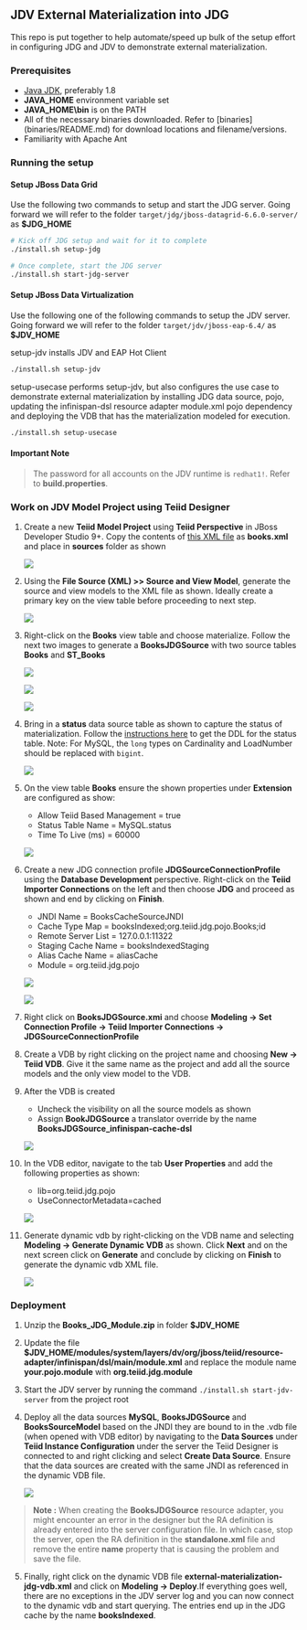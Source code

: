 ## JDV External Materialization into JDG  

This repo is put together to help automate/speed up bulk of the setup effort in configuring JDG and JDV to demonstrate external materialization.

### Prerequisites

* [Java JDK](http://www.oracle.com/technetwork/java/javase/downloads/jdk8-downloads-2133151.html), preferably 1.8 
* **JAVA_HOME** environment variable set
* **JAVA_HOME\bin** is on the PATH
* All of the necessary binaries downloaded. Refer to [binaries] (binaries/README.md) for download locations and filename/versions.
* Familiarity with Apache Ant

### Running the setup

#### Setup JBoss Data Grid

Use the following two commands to setup and start the JDG server. Going forward we will refer to the folder `target/jdg/jboss-datagrid-6.6.0-server/` as **$JDG_HOME**

```sh
# Kick off JDG setup and wait for it to complete
./install.sh setup-jdg

# Once complete, start the JDG server
./install.sh start-jdg-server
```
#### Setup JBoss Data Virtualization

Use the following one of the following commands to setup the JDV server. Going forward we will refer to the folder `target/jdv/jboss-eap-6.4/` as **$JDV_HOME**

setup-jdv installs JDV and EAP Hot Client
```sh
./install.sh setup-jdv 
```

setup-usecase performs setup-jdv, but also configures the use case to demonstrate external materialization by installing JDG data source, pojo, updating the infinispan-dsl resource adapter module.xml pojo dependency and deploying the VDB that has the materialization modeled for execution.
```sh
./install.sh setup-usecase 
```

#### Important Note
> The password for all accounts on the JDV runtime is `redhat1!`. Refer to **build.properties**.

### Work on JDV Model Project using Teiid Designer

1. Create a new **Teiid Model Project** using **Teiid Perspective** in JBoss Developer Studio 9+. Copy the contents of [this XML file](https://msdn.microsoft.com/en-us/library/ms762271(v=vs.85).aspx) as **books.xml** and place in **sources** folder as shown 

   [![](.images/1-sample-project.png)](.images/1-sample-project.png)

2. Using the **File Source (XML) >> Source and View Model**, generate the source and view models to the XML file as shown. Ideally create a primary key on the view table before proceeding to next step. 

   [![](.images/2-books-view-model.png)](.images/2-books-view-model.png)
3. Right-click on the **Books** view table and choose materialize. Follow the next two images to generate a **BooksJDGSource** with two source tables **Books** and **ST_Books** 

   [![](.images/3-materialized-jdg-module.png)](.images/3-materialized-jdg-module.png) 

   [![](.images/4-pojo-module.png)](.images/4-pojo-module.png) 

   [![](.images/5-books-jdg-source.png)](.images/5-books-jdg-source.png)

4. Bring in a **status** data source table as shown to capture the status of materialization. Follow the [instructions here](https://docs.jboss.org/author/display/TEIID/External+Materialization) to get the DDL for the status table. Note: For MySQL, the `long` types on Cardinality and LoadNumber should be replaced with `bigint`.

   [![](.images/6-MySQL.png)](.images/6-MySQL.png)

5. On the view table **Books** ensure the shown properties under **Extension** are configured as show: 
   * Allow Teiid Based Management = true
   * Status Table Name = MySQL.status
   * Time To Live (ms) = 60000
   
   [![](.images/7-extension-properties.png)](.images/7-extension-properties.png)

6. Create a new JDG connection profile **JDGSourceConnectionProfile** using the **Database Development** perspective. Right-click on the **Teiid Importer Connections** on the left and then choose **JDG** and proceed as shown and end by clicking on **Finish**.
   * JNDI Name = BooksCacheSourceJNDI
   * Cache Type Map = booksIndexed;org.teiid.jdg.pojo.Books;id
   * Remote Server List = 127.0.0.1:11322
   * Staging Cache Name = booksIndexedStaging
   * Alias Cache Name = aliasCache
   * Module = org.teiid.jdg.pojo

   [![](.images/8-jdg-connection-profile.png)](.images/8-jdg-connection-profile.png)

   [![](.images/9-jdg-cp-properties.png)](.images/9-jdg-cp-properties.png)

7. Right click on **BooksJDGSource.xmi** and choose **Modeling → Set Connection Profile → Teiid Importer Connections → JDGSourceConnectionProfile**  
8. Create a VDB by right clicking on the project name and choosing **New → Teiid VDB**. Give it the same name as the project and add all the source models and the only view model to the VDB.
9. After the VDB is created 
   * Uncheck the visibility on all the source models as shown
   * Assign **BookJDGSource** a translator override by the name **BooksJDGSource_infinispan-cache-dsl**

   [![](.images/10-vdb-jdg-source-translator.png)](.images/10-vdb-jdg-source-translator.png)

10. In the VDB editor, navigate to the tab **User Properties** and add the following properties as shown:
    * lib=org.teiid.jdg.pojo
    * UseConnectorMetadata=cached

    [![](.images/11-user-properties.png)](.images/11-user-properties.png) 

11. Generate dynamic vdb by right-clicking on the VDB name and selecting **Modeling → Generate Dynamic VDB** as shown. Click **Next** and on the next screen click on **Generate** and conclude by clicking on **Finish** to generate the dynamic vdb XML file.

    [![](.images/12-dynamic-vdb.png)](.images/12-dynamic-vdb.png)

### Deployment

1. Unzip the **Books_JDG_Module.zip** in folder **$JDV_HOME**
2. Update the file **$JDV_HOME/modules/system/layers/dv/org/jboss/teiid/resource-adapter/infinispan/dsl/main/module.xml** and replace the module name **your.pojo.module** with **org.teiid.jdg.module**
3. Start the JDV server by running the command `./install.sh start-jdv-server` from the project root
4. Deploy all the data sources **MySQL**, **BooksJDGSource** and **BooksSourceModel** based on the JNDI they are bound to in the .vdb file (when opened with VDB editor) by navigating to the **Data Sources** under **Teiid Instance Configuration** under the server the Teiid Designer is connected to and right clicking and select **Create Data Source**. Ensure that the data sources are created with the same JNDI as referenced in the dynamic VDB file. 

   [![](.images/13-deploy-mysql-ds.png)](.images/13-deploy-mysql-ds.png)

>  **Note :** When creating the **BooksJDGSource** resource adapter, you might encounter an error in the designer but the RA definition is already entered into the server configuration file. In which case, stop the server, open the RA definition in the **standalone.xml** file and remove the entire **name** property that is causing the problem and save the file. 

5. Finally, right click on the dynamic VDB file **external-materialization-jdg-vdb.xml** and click on **Modeling → Deploy**.If everything goes well, there are no exceptions in the JDV server log and you can now connect to the dynamic vdb and start querying. The entries end up in the JDG cache by the name **booksIndexed**.
